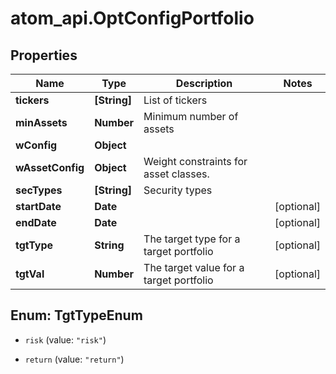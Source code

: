 # atom_api.OptConfigPortfolio

## Properties
Name | Type | Description | Notes
------------ | ------------- | ------------- | -------------
**tickers** | **[String]** | List of tickers | 
**minAssets** | **Number** | Minimum number of assets | 
**wConfig** | **Object** |  | 
**wAssetConfig** | **Object** | Weight constraints for asset classes. | 
**secTypes** | **[String]** | Security types | 
**startDate** | **Date** |  | [optional] 
**endDate** | **Date** |  | [optional] 
**tgtType** | **String** | The target type for a target portfolio | [optional] 
**tgtVal** | **Number** | The target value for a target portfolio | [optional] 


<a name="TgtTypeEnum"></a>
## Enum: TgtTypeEnum


* `risk` (value: `"risk"`)

* `return` (value: `"return"`)




